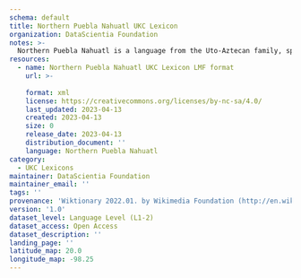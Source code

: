 ```yaml
---
schema: default
title: Northern Puebla Nahuatl UKC Lexicon
organization: DataScientia Foundation
notes: >-
  Northern Puebla Nahuatl is a language from the Uto-Aztecan family, spoken in North America. The UKC Lexicon of Northern Puebla Nahuatl is represented as a lexico-semantic network. It consists of words, word senses, synsets, as well as sense-level and synset-level relationships.
resources:
  - name: Northern Puebla Nahuatl UKC Lexicon LMF format
    url: >-
      
    format: xml
    license: https://creativecommons.org/licenses/by-nc-sa/4.0/
    last_updated: 2023-04-13
    created: 2023-04-13
    size: 0
    release_date: 2023-04-13
    distribution_document: ''
    language: Northern Puebla Nahuatl
category:
  - UKC Lexicons
maintainer: DataScientia Foundation
maintainer_email: ''
tags: ''
provenance: 'Wiktionary 2022.01. by Wikimedia Foundation (http://en.wiktionary.org); Princeton WordNet 2.1 by Princeton University (https://wordnet.princeton.edu)'
version: '1.0'
dataset_level: Language Level (L1-2)
dataset_access: Open Access
dataset_description: ''
landing_page: ''
latitude_map: 20.0
longitude_map: -98.25
---
```

